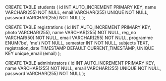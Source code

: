 CREATE TABLE students (
    id INT AUTO_INCREMENT PRIMARY KEY,
    name VARCHAR(255) NOT NULL,
    email VARCHAR(255) UNIQUE NOT NULL,
    password VARCHAR(255) NOT NULL
);

CREATE TABLE registrations (
    id INT AUTO_INCREMENT PRIMARY KEY,
    photo VARCHAR(255),
    name VARCHAR(255) NOT NULL,
    reg_no VARCHAR(50) NOT NULL,
    email VARCHAR(255) NOT NULL,
    programme ENUM('be', 'me') NOT NULL,
    semester INT NOT NULL,
    subjects TEXT,
    registration_date TIMESTAMP DEFAULT CURRENT_TIMESTAMP,
    UNIQUE KEY unique_email (email)
);

CREATE TABLE administrators (
    id INT AUTO_INCREMENT PRIMARY KEY,
    name VARCHAR(255) NOT NULL,
    email VARCHAR(255) UNIQUE NOT NULL,
    password VARCHAR(255) NOT NULL
);
